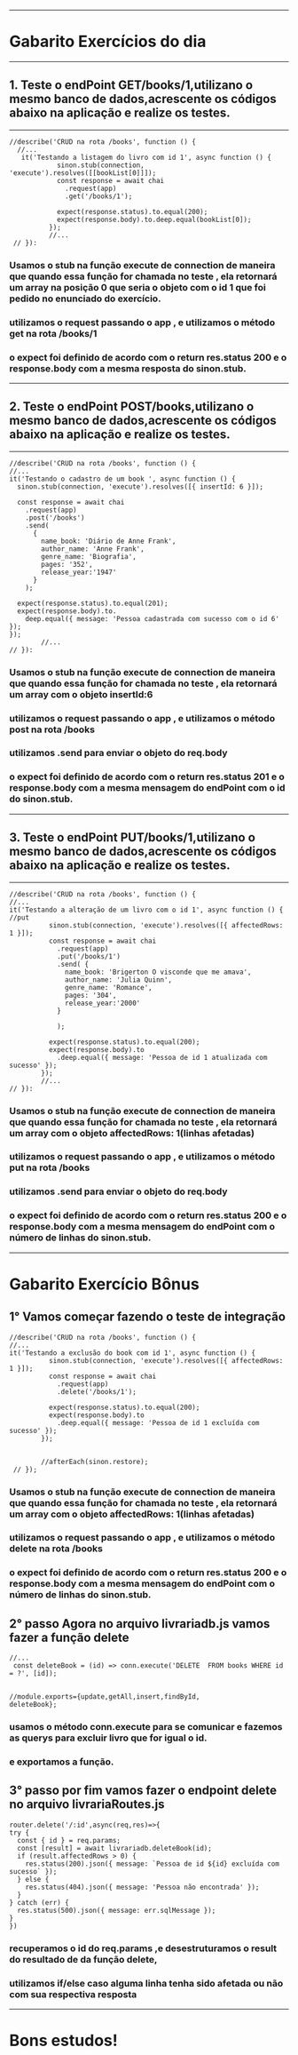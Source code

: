 
---
# Gabarito Exercícios do dia
---
## 1. Teste o endPoint GET/books/1,utilizano o mesmo banco de dados,acrescente os códigos abaixo na aplicação  e realize os testes.
---
```
//describe('CRUD na rota /books', function () {
  //...
   it('Testando a listagem do livro com id 1', async function () {
            sinon.stub(connection, 'execute').resolves([[bookList[0]]]);
            const response = await chai
              .request(app)
              .get('/books/1');
        
            expect(response.status).to.equal(200);
            expect(response.body).to.deep.equal(bookList[0]);
          });
          //...
 // }):
```
  ### Usamos o stub na função execute de connection de maneira que quando essa função for chamada no teste , ela retornará um array na posição 0 que seria o objeto com o id 1 que foi pedido no enunciado do exercício.

  ### utilizamos o request passando o app , e utilizamos o método get na rota /books/1

  ### o expect foi definido de acordo com o return res.status 200 e o response.body com a mesma resposta do sinon.stub.
---
  ## 2. Teste o endPoint POST/books,utilizano o mesmo banco de dados,acrescente os códigos abaixo na aplicação  e realize os testes.
  ---
  ```
//describe('CRUD na rota /books', function () {
  //...
  it('Testando o cadastro de um book ', async function () {
    sinon.stub(connection, 'execute').resolves([{ insertId: 6 }]);

    const response = await chai
      .request(app)
      .post('/books')
      .send(
        {
          name_book: 'Diário de Anne Frank',
          author_name: 'Anne Frank',
          genre_name: 'Biografia',
          pages: '352',
          release_year:'1947'
        }
      );

    expect(response.status).to.equal(201);
    expect(response.body).to.
      deep.equal({ message: 'Pessoa cadastrada com sucesso com o id 6' });
  });
          //...
 // }):
  ```
  ### Usamos o stub na função execute de connection de maneira que quando essa função for chamada no teste , ela retornará um array com o objeto insertId:6

  ### utilizamos o request passando o app , e utilizamos o método post na rota /books

  ### utilizamos .send para enviar o objeto do req.body 

  ### o expect foi definido de acordo com o return res.status 201 e o response.body com a mesma mensagem do endPoint com o id do sinon.stub.
---
  ## 3. Teste o endPoint PUT/books/1,utilizano o mesmo banco de dados,acrescente os códigos abaixo na aplicação  e realize os testes.
  ---

  ```
//describe('CRUD na rota /books', function () {
  //...
 it('Testando a alteração de um livro com o id 1', async function () { //put
            sinon.stub(connection, 'execute').resolves([{ affectedRows: 1 }]);
            const response = await chai
              .request(app)
              .put('/books/1')
              .send( {
                name_book: 'Brigerton O visconde que me amava',
                author_name: 'Julia Quinn',
                genre_name: 'Romance',
                pages: '304',
                release_year:'2000'
              }
              
              );
        
            expect(response.status).to.equal(200);
            expect(response.body).to
              .deep.equal({ message: 'Pessoa de id 1 atualizada com sucesso' });
          });
          //...
 // }):
  ```
   ### Usamos o stub na função execute de connection de maneira que quando essa função for chamada no teste , ela retornará um array com o objeto affectedRows: 1(linhas afetadas)

  ### utilizamos o request passando o app , e utilizamos o método put na rota /books

  ### utilizamos .send para enviar o objeto do req.body 

  ### o expect foi definido de acordo com o return res.status 200 e o response.body com a mesma mensagem do endPoint com o número de linhas do sinon.stub.

  ---
  # Gabarito Exercício Bônus
  ## 1° Vamos começar fazendo o teste de integração
  ```
 //describe('CRUD na rota /books', function () {
  //...
 it('Testando a exclusão do book com id 1', async function () { 
            sinon.stub(connection, 'execute').resolves([{ affectedRows: 1 }]);
            const response = await chai
              .request(app)
              .delete('/books/1');
        
            expect(response.status).to.equal(200);
            expect(response.body).to
              .deep.equal({ message: 'Pessoa de id 1 excluída com sucesso' });
          });


          //afterEach(sinon.restore);
   // });
  ```
  ### Usamos o stub na função execute de connection de maneira que quando essa função for chamada no teste , ela retornará um array com o objeto affectedRows: 1(linhas afetadas)

  ### utilizamos o request passando o app , e utilizamos o método delete na rota /books

  ### o expect foi definido de acordo com o return res.status 200 e o response.body com a mesma mensagem do endPoint com o número de linhas do sinon.stub.

  
  ##  2° passo Agora no arquivo livrariadb.js vamos fazer a função delete
  ```
  //...
   const deleteBook = (id) => conn.execute('DELETE  FROM books WHERE id = ?', [id]);


  //module.exports={update,getAll,insert,findById,
  deleteBook};
  ```
  ### usamos o método conn.execute para se comunicar  e fazemos as querys para excluir  livro que for igual o id.

  ### e exportamos a função.

  ## 3° passo por fim vamos fazer o endpoint delete no arquivo livrariaRoutes.js
  ```
  router.delete('/:id',async(req,res)=>{
  try {
    const { id } = req.params;
    const [result] = await livrariadb.deleteBook(id);
    if (result.affectedRows > 0) {
      res.status(200).json({ message: `Pessoa de id ${id} excluída com sucesso` });
    } else {
      res.status(404).json({ message: 'Pessoa não encontrada' });
    }
  } catch (err) {
    res.status(500).json({ message: err.sqlMessage });
  }
})
```
### recuperamos o id do req.params ,e desestruturamos o result do resultado de da função delete,

### utilizamos if/else  caso alguma linha tenha sido afetada ou não com sua respectiva resposta 


---
# Bons estudos! 

